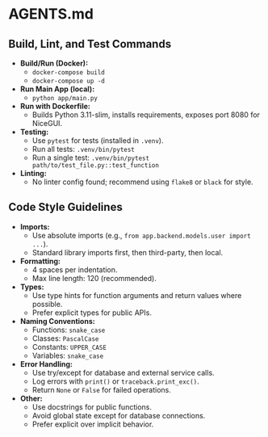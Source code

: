 # AGENTS.md

## Build, Lint, and Test Commands

- **Build/Run (Docker):**
  - `docker-compose build`
  - `docker-compose up -d`
- **Run Main App (local):**
  - `python app/main.py`
- **Run with Dockerfile:**  
  - Builds Python 3.11-slim, installs requirements, exposes port 8080 for NiceGUI.
- **Testing:**
  - Use `pytest` for tests (installed in `.venv`).
  - Run all tests: `.venv/bin/pytest`
  - Run a single test: `.venv/bin/pytest path/to/test_file.py::test_function`
- **Linting:**
  - No linter config found; recommend using `flake8` or `black` for style.

## Code Style Guidelines

- **Imports:**  
  - Use absolute imports (e.g., `from app.backend.models.user import ...`).
  - Standard library imports first, then third-party, then local.
- **Formatting:**  
  - 4 spaces per indentation.
  - Max line length: 120 (recommended).
- **Types:**  
  - Use type hints for function arguments and return values where possible.
  - Prefer explicit types for public APIs.
- **Naming Conventions:**  
  - Functions: `snake_case`
  - Classes: `PascalCase`
  - Constants: `UPPER_CASE`
  - Variables: `snake_case`
- **Error Handling:**  
  - Use try/except for database and external service calls.
  - Log errors with `print()` or `traceback.print_exc()`.
  - Return `None` or `False` for failed operations.
- **Other:**  
  - Use docstrings for public functions.
  - Avoid global state except for database connections.
  - Prefer explicit over implicit behavior.

